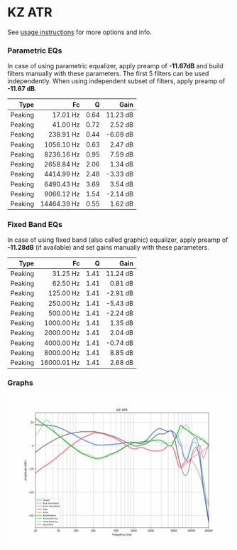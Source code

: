 # KZ ATR
See [usage instructions](https://github.com/jaakkopasanen/AutoEq#usage) for more options and info.

### Parametric EQs
In case of using parametric equalizer, apply preamp of **-11.67dB** and build filters manually
with these parameters. The first 5 filters can be used independently.
When using independent subset of filters, apply preamp of **-11.67 dB**.

| Type    | Fc          |    Q | Gain     |
|--------:|------------:|-----:|---------:|
| Peaking | 17.01 Hz    | 0.64 | 11.23 dB |
| Peaking | 41.00 Hz    | 0.72 | 2.52 dB  |
| Peaking | 238.91 Hz   | 0.44 | -6.09 dB |
| Peaking | 1056.10 Hz  | 0.63 | 2.47 dB  |
| Peaking | 8236.16 Hz  | 0.95 | 7.59 dB  |
| Peaking | 2658.84 Hz  | 2.06 | 1.34 dB  |
| Peaking | 4414.99 Hz  | 2.48 | -3.33 dB |
| Peaking | 6490.43 Hz  | 3.69 | 3.54 dB  |
| Peaking | 9066.12 Hz  | 1.54 | -2.14 dB |
| Peaking | 14464.39 Hz | 0.55 | 1.62 dB  |

### Fixed Band EQs
In case of using fixed band (also called graphic) equalizer, apply preamp of **-11.28dB**
(if available) and set gains manually with these parameters.

| Type    | Fc          |    Q | Gain     |
|--------:|------------:|-----:|---------:|
| Peaking | 31.25 Hz    | 1.41 | 11.24 dB |
| Peaking | 62.50 Hz    | 1.41 | 0.81 dB  |
| Peaking | 125.00 Hz   | 1.41 | -2.91 dB |
| Peaking | 250.00 Hz   | 1.41 | -5.43 dB |
| Peaking | 500.00 Hz   | 1.41 | -2.24 dB |
| Peaking | 1000.00 Hz  | 1.41 | 1.35 dB  |
| Peaking | 2000.00 Hz  | 1.41 | 2.04 dB  |
| Peaking | 4000.00 Hz  | 1.41 | -0.74 dB |
| Peaking | 8000.00 Hz  | 1.41 | 8.85 dB  |
| Peaking | 16000.01 Hz | 1.41 | 2.68 dB  |

### Graphs
![](./KZ%20ATR.png)